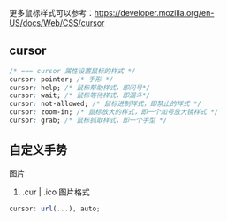 
更多鼠标样式可以参考：https://developer.mozilla.org/en-US/docs/Web/CSS/cursor

## cursor
```css
/* === cursor 属性设置鼠标的样式 */ 
cursor: pointer; /* 手形 */
cursor: help; /* 鼠标帮助样式，即问号*/
cursor: wait; /* 鼠标等待样式，即漏斗*/
cursor: not-allowed; /* 鼠标进制样式，即禁止的样式 */
cursor: zoom-in; /* 鼠标放大的样式，即一个加号放大镜样式 */
cursor: grab; /* 鼠标抓取样式，即一个手型 */
```

## 自定义手势
图片
1. .cur | .ico 图片格式

```js
cursor: url(...), auto;
```